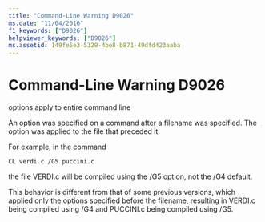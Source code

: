 ```yaml
---
title: "Command-Line Warning D9026"
ms.date: "11/04/2016"
f1_keywords: ["D9026"]
helpviewer_keywords: ["D9026"]
ms.assetid: 149fe5e3-5329-4be8-b871-49dfd423aaba
---
```

# Command-Line Warning D9026

options apply to entire command line

An option was specified on a command after a filename was specified. The option was applied to the file that preceded it.

For example, in the command

```
CL verdi.c /G5 puccini.c
```

the file VERDI.c will be compiled using the /G5 option, not the /G4 default.

This behavior is different from that of some previous versions, which applied only the options specified before the filename, resulting in VERDI.c being compiled using /G4 and PUCCINI.c being compiled using /G5.